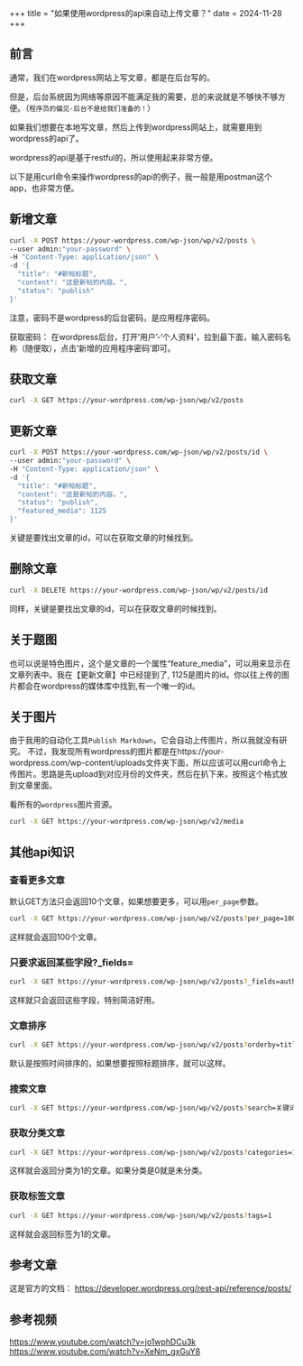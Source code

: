 +++
title = "如果使用wordpress的api来自动上传文章？"
date = 2024-11-28
+++

## 前言
通常，我们在wordpress网站上写文章，都是在后台写的。

但是，后台系统因为网络等原因不能满足我的需要，总的来说就是不够快不够方便。（`程序员的偏见-后台不是给我们准备的！`）

如果我们想要在本地写文章，然后上传到wordpress网站上，就需要用到wordpress的api了。

wordpress的api是基于restful的，所以使用起来非常方便。

以下是用curl命令来操作wordpress的api的例子，我一般是用postman这个app，也非常方便。

## 新增文章
```bash
curl -X POST https://your-wordpress.com/wp-json/wp/v2/posts \
--user admin:"your-password" \
-H "Content-Type: application/json" \
-d '{
  "title": "#新帖标题",
  "content": "这是新帖的内容。",
  "status": "publish"
}'
```

注意，密码不是wordpress的后台密码，是应用程序密码。

获取密码：
在wordpress后台，打开’用户’-‘个人资料’，拉到最下面，输入密码名称（随便取），点击’新增的应用程序密码’即可。

## 获取文章
```bash
curl -X GET https://your-wordpress.com/wp-json/wp/v2/posts
```

## 更新文章
```bash
curl -X POST https://your-wordpress.com/wp-json/wp/v2/posts/id \
--user admin:"your-password" \
-H "Content-Type: application/json" \
-d '{
  "title": "#新帖标题",
  "content": "这是新帖的内容。",
  "status": "publish",
  "featured_media": 1125
}'
```

关键是要找出文章的id，可以在获取文章的时候找到。

## 删除文章
```bash
curl -X DELETE https://your-wordpress.com/wp-json/wp/v2/posts/id
```

同样，关键是要找出文章的id，可以在获取文章的时候找到。

## 关于题图
也可以说是特色图片，这个是文章的一个属性“feature_media"，可以用来显示在文章列表中。我在【更新文章】中已经提到了, 1125是图片的id。你以往上传的图片都会在wordpress的媒体库中找到,有一个唯一的id。

## 关于图片
由于我用的自动化工具`Publish Markdown`，它会自动上传图片，所以我就没有研究。
不过，我发现所有wordpress的图片都是在https://your-wordpress.com/wp-content/uploads文件夹下面，所以应该可以用curl命令上传图片。思路是先upload到对应月份的文件夹，然后在扒下来，按照这个格式放到文章里面。

看所有的`wordpress`图片资源。
```bash
curl -X GET https://your-wordpress.com/wp-json/wp/v2/media
```

## 其他api知识
### 查看更多文章
默认GET方法只会返回10个文章，如果想要更多，可以用`per_page`参数。
```bash
curl -X GET https://your-wordpress.com/wp-json/wp/v2/posts?per_page=100
```
这样就会返回100个文章。

### 只要求返回某些字段?_fields=
```bash
curl -X GET https://your-wordpress.com/wp-json/wp/v2/posts?_fields=authod.id,excerpt,title,link
```
这样就只会返回这些字段，特别简洁好用。

### 文章排序
```bash
curl -X GET https://your-wordpress.com/wp-json/wp/v2/posts?orderby=title&order=asc
```
默认是按照时间排序的，如果想要按照标题排序，就可以这样。

### 搜索文章
```bash
curl -X GET https://your-wordpress.com/wp-json/wp/v2/posts?search=关键词
```

### 获取分类文章
```bash
curl -X GET https://your-wordpress.com/wp-json/wp/v2/posts?categories=1
```
这样就会返回分类为1的文章。如果分类是0就是未分类。

### 获取标签文章
```bash
curl -X GET https://your-wordpress.com/wp-json/wp/v2/posts?tags=1
```
这样就会返回标签为1的文章。

## 参考文章
这是官方的文档：
https://developer.wordpress.org/rest-api/reference/posts/

## 参考视频
https://www.youtube.com/watch?v=jo1wphDCu3k
https://www.youtube.com/watch?v=XeNm_gxGuY8
